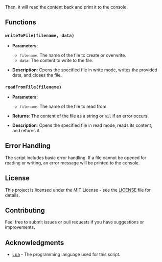 Then, it will read the content back and print it to the console.

## Functions

### `writeToFile(filename, data)`

- **Parameters**:
  - `filename`: The name of the file to create or overwrite.
  - `data`: The content to write to the file.

- **Description**: Opens the specified file in write mode, writes the provided data, and closes the file.

### `readFromFile(filename)`

- **Parameters**:
  - `filename`: The name of the file to read from.

- **Returns**: The content of the file as a string or `nil` if an error occurs.

- **Description**: Opens the specified file in read mode, reads its content, and returns it.

## Error Handling

The script includes basic error handling. If a file cannot be opened for reading or writing, an error message will be printed to the console.

## License

This project is licensed under the MIT License - see the [LICENSE](LICENSE) file for details.

## Contributing

Feel free to submit issues or pull requests if you have suggestions or improvements. 

## Acknowledgments

- [Lua](https://www.lua.org/) - The programming language used for this script.